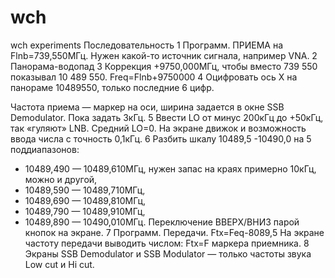 # wch
wch experiments
Последовательность
1 Программ. ПРИЕМА на Flnb=739,550МГц. Нужен какой-то источник сигнала, например VNA.
2 Панорама-водопад
3 Коррекция +9750,000МГц, чтобы вместо 739 550 показывал 10 489 550.
Freq=Flnb+9750000
4 Оцифровать ось Х на панораме 10489550, только последние 6 цифр.


Частота приема — маркер на оси, ширина задается в окне SSB Demodulator. Пока задать 3кГц.
5 Ввести LO от минус 200кГц до +50кГц, так «гуляют» LNB. Средний LO=0.
На экране движок и возможность ввода числа с точность 0,1кГц.
6 Разбить шкалу 10489,5 -10490,0 на 5 поддиапазонов:
- 10489,490 — 10489,610МГц,  нужен запас на краях примерно 10кГц, можно и другой,
- 10489,590 — 10489,710МГц,
- 10489,690 — 10489,810МГц,
- 10489,790 — 10489,910МГц,
- 10489,890 — 10490,010МГц.
Переключение ВВЕРХ/ВНИЗ парой кнопок на экране.
7 Программ. Передачи. Ftx=Feq-8089,5
На экране частоту передачи выводить числом: Ftx=F маркера приемника.
8 Экраны SSB Demodulator и SSB Modulator — только частоты звука Low cut и Hi cut.
